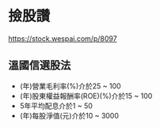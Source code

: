# 撿股讚

https://stock.wespai.com/p/8097


## 溫國信選股法
- (年)營業毛利率(%)介於25 ~ 100　 
- (年)股東權益報酬率(ROE)(%)介於15 ~ 100　 
- 5年平均配息介於1 ~ 50　 
- (年)每股淨值(元)介於10 ~ 3000